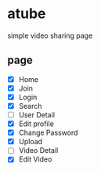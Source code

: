 # atube

simple video sharing page

## page

- [x] Home
- [x] Join
- [x] Login
- [x] Search
- [ ] User Detail
- [x] Edit profile
- [x] Change Password
- [x] Upload
- [ ] Video Detail
- [x] Edit Video
